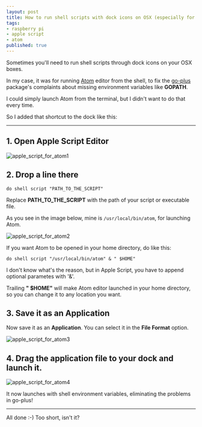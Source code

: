 ```yaml
---
layout: post
title: How to run shell scripts with dock icons on OSX (especially for Atom)
tags:
- raspberry pi
- apple script
- atom
published: true
---
```


Sometimes you'll need to run shell scripts through dock icons on your OSX boxes.

In my case, it was for running [Atom](https://atom.io/) editor from the shell, to fix the [go-plus](https://atom.io/packages/go-plus) package's complaints about missing environment variables like **GOPATH**.

I could simply launch Atom from the terminal, but I didn't want to do that every time.

So I added that shortcut to the dock like this:

----

## 1. Open Apple Script Editor

![apple_script_for_atom1](https://cloud.githubusercontent.com/assets/185988/7042850/c6447082-de1f-11e4-962a-0033b4d75c40.png)


## 2. Drop a line there

```
do shell script "PATH_TO_THE_SCRIPT"
```

Replace **PATH\_TO\_THE\_SCRIPT** with the path of your script or executable file.

As you see in the image below, mine is ``/usr/local/bin/atom``, for launching Atom.

![apple_script_for_atom2](https://cloud.githubusercontent.com/assets/185988/7042848/c6412db4-de1f-11e4-8134-385386e85809.png)

If you want Atom to be opened in your home directory, do like this:

```
do shell script "/usr/local/bin/atom" & " $HOME"
```

I don't know what's the reason, but in Apple Script, you have to append optional parametes with '&'.

Trailing **" $HOME"** will make Atom editor launched in your home directory, so you can change it to any location you want.


## 3. Save it as an Application

Now save it as an **Application**. You can select it in the **File Format** option.

![apple_script_for_atom3](https://cloud.githubusercontent.com/assets/185988/7042849/c6424000-de1f-11e4-8ebb-cd3cc8e89647.png)


## 4. Drag the application file to your dock and launch it.

![apple_script_for_atom4](https://cloud.githubusercontent.com/assets/185988/7042847/c63f206e-de1f-11e4-8e01-e03d8b7b5876.png)

It now launches with shell environment variables, eliminating the problems in go-plus!

----

All done :-) Too short, isn't it?


